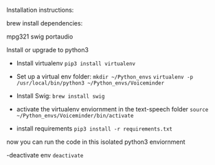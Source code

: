 Installation instructions:

brew install dependencies:

mpg321
swig
portaudio

Install or upgrade to python3
- Install virtualenv
`pip3 install virtualenv`


- Set up a virtual env folder:
`mkdir ~/Python_envs`
`virtualenv -p /usr/local/bin/python3 ~/Python_envs/Voiceminder`

- Install Swig:
`brew install swig`

- activate the virtualenv enviornment in the text-speech folder
`source ~/Python_envs/Voiceminder/bin/activate`
- install requirements
`pip3 install -r requirements.txt`

now you can run the code in this isolated python3 enviornment

-deactivate env
`deactivate`

